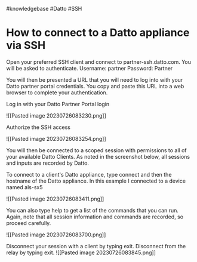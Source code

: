 #knowledgebase  #Datto #SSH

# How to connect to a Datto appliance via SSH
Open your preferred SSH client and connect to partner-ssh.datto.com. You will be asked to authenticate. 
Username: partner
Password: Partner

You will then be presented a URL that you will need to log into with your Datto partner portal credentials. You copy and paste this URL into a web browser to complete your authentication.


Log in with your Datto Partner Portal login

![[Pasted image 20230726083230.png]]

Authorize the SSH access

![[Pasted image 20230726083254.png]]

You will then be connected to a scoped session with permissions to all of your available Datto Clients. As noted in the screenshot below, all sessions and inputs are recorded by Datto.

To connect to a client's Datto appliance, type connect and then the hostname of the Datto appliance. In this example I connected to a device named als-sx5

![[Pasted image 20230726083411.png]]

You can also type help to get a list of the commands that you can run. Again, note that all session information and commands are recorded, so proceed carefully.

![[Pasted image 20230726083700.png]]

Disconnect your session with a client by typing exit.  Disconnect from the relay by typing exit.
![[Pasted image 20230726083845.png]]